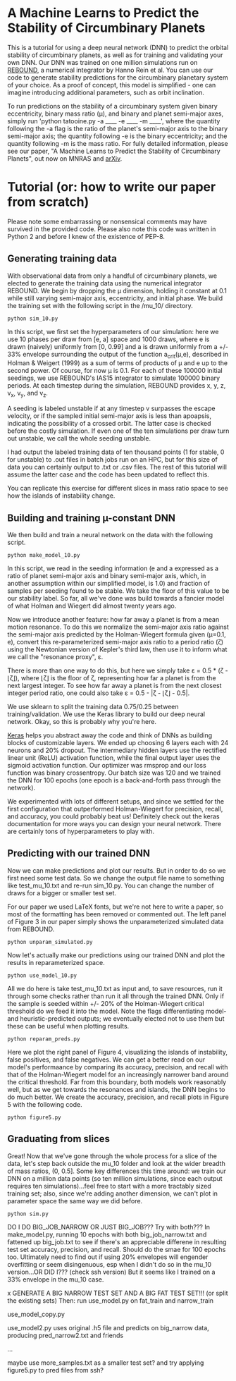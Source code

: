 # A Machine Learns to Predict the Stability of Circumbinary Planets

This is a tutorial for using a deep neural network (DNN) to predict the orbital stability of circumbinary planets, as well as for training and validating your own DNN. Our DNN was trained on one million simulations run on [REBOUND](http://rebound.readthedocs.io/en/latest/index.html), a numerical integrator by Hanno Rein et al. You can use our code to generate stability predictions for the circumbinary planetary system of your choice. As a proof of concept, this model is simplified - one can imagine introducing additional parameters, such as orbit inclination. 

To run predictions on the stability of a circumbinary system given binary eccentricity, binary mass ratio (µ), and binary and planet semi-major axes, simply run 'python tatooine.py -a ____ -e ____ -m ____', where the quantity following the -a flag is the ratio of the planet's semi-major axis to the binary semi-major axis; the quantity following -e is the binary eccentricity; and the quantity following -m is the mass ratio. For fully detailed information, please see our paper, "A Machine Learns to Predict the Stability of Circumbinary Planets", out now on MNRAS and [arXiv](https://arxiv.org/abs/1801.03955).


# Tutorial (or: how to write our paper from scratch)

Please note some embarrassing or nonsensical comments may have survived in the provided code. Please also note this code was written in Python 2 and before I knew of the existence of PEP-8. 

## Generating training data
With observational data from only a handful of circumbinary planets, we elected to generate the training data using the numerical integrator REBOUND. We begin by dropping the µ dimension, holding it constant at 0.1 while still varying semi-major axis, eccentricity, and initial phase. We build the training set with the following script in the /mu_10/ directory.  

```
python sim_10.py
```

In this script, we first set the hyperparameters of our simulation: here we use 10 phases per draw from [e, a] space and 1000 draws, where e is drawn (naively) uniformly from [0, 0.99] and a is drawn uniformly from a +/- 33% envelope surrounding the output of the function a<sub>crit</sub>(µ,e), described in Holman & Weigert (1999) as a sum of terms of products of µ and e up to the second power. Of course, for now µ is 0.1. For each of these 100000 initial seedings, we use REBOUND's IAS15 integrator to simulate 100000 binary periods. At each timestep during the simulation, REBOUND provides x, y, z, v<sub>x</sub>, v<sub>y</sub>, and v<sub>z</sub>. 

A seeding is labeled unstable if at any timestep v surpasses the escape velocity, or if the sampled initial semi-major axis is less than apoapsis, indicating the possibility of a crossed orbit. The latter case is checked before the costly simulation. If even one of the ten simulations per draw turn out unstable, we call the whole seeding unstable. 

I had output the labeled training data of ten thousand points (1 for stable, 0 for unstable) to .out files in batch jobs run on an HPC, but for this size of data you can certainly output to .txt or .csv files. The rest of this tutorial will assume the latter case and the code has been updated to reflect this.

You can replicate this exercise for different slices in mass ratio space to see how the islands of instability change.


## Building and training µ-constant DNN
We then build and train a neural network on the data with the following script. 

```
python make_model_10.py
```

In this script, we read in the seeding information (e and a expressed as a ratio of planet semi-major axis and binary semi-major axis, which, in another assumption within our simplified model, is 1.0) and fraction of samples per seeding found to be stable. We take the floor of this value to be our stability label. So far, all we've done was build towards a fancier model of what Holman and Wiegert did almost twenty years ago. 

Now we introduce another feature: how far away a planet is from a mean motion resonance. To do this we normalize the semi-major axis ratio against the semi-major axis predicted by the Holman-Wiegert formula given (µ=0.1, e), convert this re-parameterized semi-major axis ratio to a period ratio (ζ) using the Newtonian version of Kepler's third law, then use it to inform what we call the "resonance proxy", ε.

There is more than one way to do this, but here we simply take ε = 0.5 * (ζ - ⌊ζ⌋), where ⌊ζ⌋ is the floor of ζ, representing how far a planet is from the next largest integer. To see how far away a planet is from the next closest integer period ratio, one could also take ε = 0.5 - |ζ - ⌊ζ⌋ - 0.5|. 

We use sklearn to split the training data 0.75/0.25 between training/validation. We use the Keras library to build our deep neural network. Okay, so this is probably why you're here.

[Keras](http://keras.com???) helps you abstract away the code and think of DNNs as building blocks of customizable layers. We ended up choosing 6 layers each with 24 neurons and 20% dropout. The intermediary hidden layers use the rectified linear unit (ReLU) activation function, while the final output layer uses the sigmoid activation function. Our optimizer was rmsprop and our loss function was binary crossentropy. Our batch size was 120 and we trained the DNN for 100 epochs (one epoch is a back-and-forth pass through the network). 

We experimented with lots of different setups, and since we settled for the first configuration that outperformed Holman-Wiegert for precision, recall, and accuracy, you could probably beat us! Definitely check out the keras documentation for more ways you can design your neural network. There are certainly tons of hyperparameters to play with.


## Predicting with our trained DNN
Now we can make predictions and plot our results. But in order to do so we first need some test data. So we change the output file name to something like test_mu_10.txt and re-run sim_10.py. You can change the number of draws for a bigger or smaller test set.

For our paper we used LaTeX fonts, but we're not here to write a paper, so most of the formatting has been removed or commented out. The left panel of Figure 3 in our paper simply shows the unparameterized simulated data from REBOUND.

```
python unparam_simulated.py
```

Now let's actually make our predictions using our trained DNN and plot the results in reparameterized space. 

```
python use_model_10.py
```

All we do here is take test_mu_10.txt as input and, to save resources, run it through some checks rather than run it all through the trained DNN. Only if the sample is seeded within +/- 20% of the Holman-Wiegert critical threshold do we feed it into the model. Note the flags differentiating model- and heuristic-predicted outputs; we eventually elected not to use them but these can be useful when plotting results.  

```
python reparam_preds.py
```

Here we plot the right panel of Figure 4, visualizing the islands of instability, false positives, and false negatives. We can get a better read on our model's performaance by comparing its accuracy, precision, and recall with that of the Holman-Wiegert model for an increasingly narrower band around the critical threshold. Far from this boundary, both models work reasonably well, but as we get towards the resonances and islands, the DNN begins to do much better. We create the accuracy, precision, and recall plots in Figure 5 with the following code. 

```
python figure5.py
```

## Graduating from slices
Great! Now that we've gone through the whole process for a slice of the data, let's step back outside the mu_10 folder and look at the wider breadth of mass ratios, (0, 0.5]. Some key differences this time around: we train our DNN on a million data points (so ten million simulations, since each output requires ten simulations)...feel free to start with a more tractably sized training set; also, since we're adding another dimension, we can't plot in parameter space the same way we did before.

```
python sim.py
```

DO I DO BIG_JOB_NARROW OR JUST BIG_JOB??? Try with both??? In make_model.py, running 10 epochs with both big_job_narrow.txt and fattened up big_job.txt to see if there's an appreciable differene in resulting test set accuracy, precision, and recall. Should do the smae for 100 epochs too. Ultimately need to find out if using 20% envelopes will engender overfitting or seem disingenuous, esp when I didn't do so in the mu_10 version...OR DID I??? (check ssh version) But it seems like I trained on a 33% envelope in the mu_10 case.

x GENERATE A BIG NARROW TEST SET AND A BIG FAT TEST SET!!! (or split the existing sets)
  Then: run use_model.py on fat_train and narrow_train

use_model_copy.py

use_model2.py uses original .h5 file and predicts on big_narrow data, producing pred_narrow2.txt and friends

...

maybe use more_samples.txt as a smaller test set?
and try applying figure5.py to pred files from ssh?

